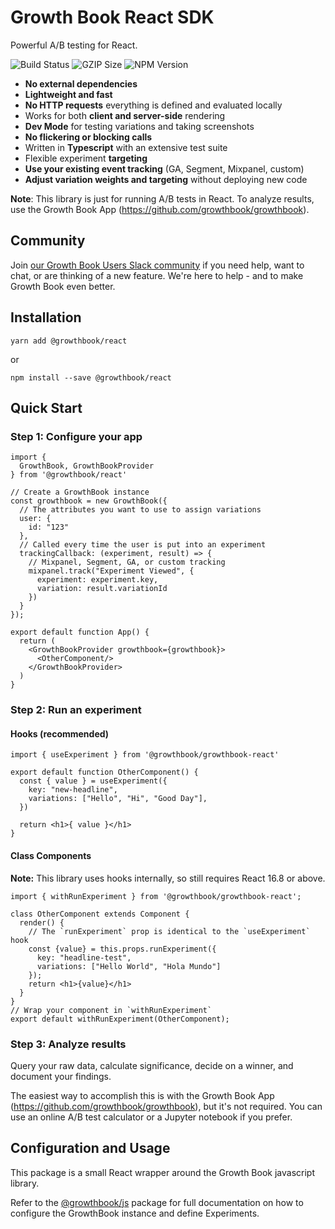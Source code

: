 # Growth Book React SDK

Powerful A/B testing for React.

![Build Status](https://github.com/growthbook/growthbook/workflows/CI/badge.svg) ![GZIP Size](https://img.shields.io/badge/gzip%20size-1.65KB-informational) ![NPM Version](https://img.shields.io/npm/v/@growthbook/react)

-  **No external dependencies**
-  **Lightweight and fast**
-  **No HTTP requests** everything is defined and evaluated locally
-  Works for both **client and server-side** rendering
-  **Dev Mode** for testing variations and taking screenshots
-  **No flickering or blocking calls**
-  Written in **Typescript** with an extensive test suite
-  Flexible experiment **targeting**
-  **Use your existing event tracking** (GA, Segment, Mixpanel, custom)
-  **Adjust variation weights and targeting** without deploying new code

**Note**: This library is just for running A/B tests in React. To analyze results, use the Growth Book App (https://github.com/growthbook/growthbook).

## Community

Join [our Growth Book Users Slack community](https://join.slack.com/t/growthbookusers/shared_invite/zt-oiq9s1qd-dHHvw4xjpnoRV1QQrq6vUg) if you need help, want to chat, or are thinking of a new feature. We're here to help - and to make Growth Book even better.

## Installation

`yarn add @growthbook/react` 

or 

`npm install --save @growthbook/react`

## Quick Start

### Step 1: Configure your app 
```tsx
import {
  GrowthBook, GrowthBookProvider
} from '@growthbook/react'

// Create a GrowthBook instance
const growthbook = new GrowthBook({
  // The attributes you want to use to assign variations
  user: {
    id: "123"
  },
  // Called every time the user is put into an experiment
  trackingCallback: (experiment, result) => {
    // Mixpanel, Segment, GA, or custom tracking
    mixpanel.track("Experiment Viewed", {
      experiment: experiment.key,
      variation: result.variationId
    })
  }
});

export default function App() {
  return (
    <GrowthBookProvider growthbook={growthbook}>
      <OtherComponent/>
    </GrowthBookProvider>
  )
}
```

### Step 2: Run an experiment

#### Hooks (recommended)

```tsx
import { useExperiment } from '@growthbook/growthbook-react'

export default function OtherComponent() {
  const { value } = useExperiment({
    key: "new-headline",
    variations: ["Hello", "Hi", "Good Day"],
  })

  return <h1>{ value }</h1>
}
```

#### Class Components

**Note:** This library uses hooks internally, so still requires React 16.8 or above.

```tsx
import { withRunExperiment } from '@growthbook/growthbook-react';

class OtherComponent extends Component {
  render() {
    // The `runExperiment` prop is identical to the `useExperiment` hook
    const {value} = this.props.runExperiment({
      key: "headline-test",
      variations: ["Hello World", "Hola Mundo"]
    });
    return <h1>{value}</h1>
  }
}
// Wrap your component in `withRunExperiment`
export default withRunExperiment(OtherComponent);
```

### Step 3: Analyze results

Query your raw data, calculate significance, decide on a winner, and document your findings.

The easiest way to accomplish this is with the Growth Book App (https://github.com/growthbook/growthbook), but it's not required. You can use an online A/B test calculator or a Jupyter notebook if you prefer.

## Configuration and Usage

This package is a small React wrapper around the Growth Book javascript library.

Refer to the [@growthbook/js](https://github.com/growthbook/growthbook/packages/sdk-js) package for full documentation on how to configure the GrowthBook instance and define Experiments.